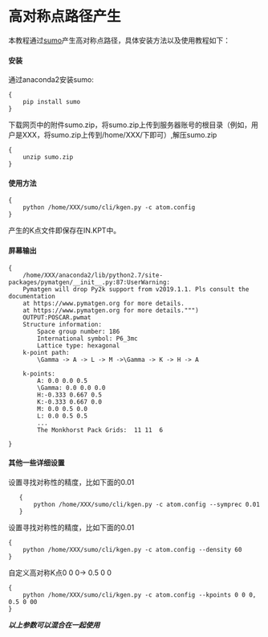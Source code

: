 # 高对称点路径产生
本教程通过[sumo](http://39.98.50.106/pwmat-resource/course-download/PWmat/sumo.zip)产生高对称点路径，具体安装方法以及使用教程如下：

#### 安装
通过anaconda2安装sumo:
```
{
    pip install sumo
}
```
下载网页中的附件sumo.zip，将sumo.zip上传到服务器账号的根目录（例如，用户是XXX，将sumo.zip上传到/home/XXX/下即可）,解压sumo.zip
```
{
    unzip sumo.zip
}
```
#### 使用方法
```
{
    python /home/XXX/sumo/cli/kgen.py -c atom.config
}
```
产生的K点文件即保存在IN.KPT中。
#### 屏幕输出
```
{
    /home/XXX/anaconda2/lib/python2.7/site-packages/pymatgen/__init__.py:87:UserWarning:
    Pymatgen will drop Py2k support from v2019.1.1. Pls consult the documentation
    at https://www.pymatgen.org for more details.
    at https://www.pymatgen.org for more details.""")
    OUTPUT:POSCAR.pwmat
    Structure information:
        Space group number: 186
        International symbol: P6_3mc
        Lattice type: hexagonal
    k-point path:
        \Gamma -> A -> L -> M ->\Gamma -> K -> H -> A

    k-points:
        A: 0.0 0.0 0.5
        \Gamma: 0.0 0.0 0.0
        H:-0.333 0.667 0.5
        K:-0.333 0.667 0.0
        M: 0.0 0.5 0.0
        L: 0.0 0.5 0.5
        ...
        The Monkhorst Pack Grids:  11 11  6

}
```
#### 其他一些详细设置
设置寻找对称性的精度，比如下面的0.01
```
   {
       python /home/XXX/sumo/cli/kgen.py -c atom.config --symprec 0.01
   }
```
设置寻找对称性的精度，比如下面的0.01
```
{
    python /home/XXX/sumo/cli/kgen.py -c atom.config --density 60
}
```   
自定义高对称K点0 0 0-> 0.5 0 0
```
{
    python /home/XXX/sumo/cli/kgen.py -c atom.config --kpoints 0 0 0, 0.5 0 00
}
```
**_以上参数可以混合在一起使用_**